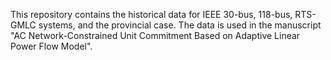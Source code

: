 This repository contains the historical data for IEEE 30-bus, 118-bus, RTS-GMLC systems, and the provincial case. The data is used in the manuscript "AC Network-Constrained Unit Commitment Based on Adaptive Linear Power Flow Model".  
